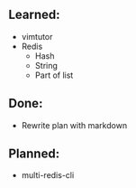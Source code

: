 ## Learned:

* vimtutor
* Redis
  * Hash
  * String
  * Part of list

## Done:

* Rewrite plan with markdown

## Planned:

* multi-redis-cli
